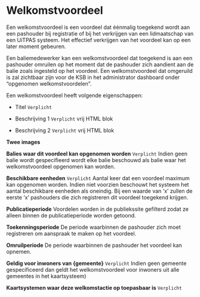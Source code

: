 ---
---

# Welkomstvoordeel

Een welkomstvoordeel is een voordeel dat éénmalig toegekend wordt aan een pashouder bij registratie of bij het verkrijgen van een lidmaatschap van een UiTPAS systeem. Het effectief verkrijgen van het voordeel kan op een later moment gebeuren.

Een baliemedewerker kan een welkomstvoordeel dat toegekend is aan een pashouder omruilen op het moment dat de pashouder zich aandient aan de balie zoals ingesteld op het voordeel. Een welkomstvoordeel dat omgeruild is zal zichtbaar zijn voor de KSB in het administrator dashboard onder “opgenomen welkomstvoordelen”.

Een welkomstvoordeel heeft volgende eigenschappen:

* Titel ```Verplicht```

* Beschrijving 1 ```Verplicht```
vrij HTML blok

* Beschrijving 2 ```Verplicht```
vrij HTML blok

**Twee images**

**Balies waar dit voordeel kan opgenomen worden** ```Verplicht```
Indien geen balie wordt gespecifieerd wordt elke balie beschouwd als balie waar het welkomstvoordeel opgenomen kan worden.

**Beschikbare eenheden** ```Verplicht```
Aantal keer dat een voordeel maximum kan opgenomen worden. Indien niet voorzien beschouwt het systeem het aantal beschikbare eenheden als oneindig. Bij een waarde van ‘x’ zullen de eerste ‘x’ pashouders die zich registreren dit voordeel toegekend krijgen.

**Publicatieperiode**
Voordelen worden in de publiekssite gefilterd zodat ze alleen binnen de publicatieperiode worden getoond.

**Toekenningsperiode**
De periode waarbinnen de pashouder zich moet registreren om aanspraak te maken op het voordeel.

**Omruilperiode**
De periode waarbinnen de pashouder het voordeel kan opnemen.

**Geldig voor inwoners van {gemeente}** ```Verplicht```
Indien geen gemeente gespecificeerd dan geldt het welkomstvoordeel voor inwoners uit alle gemeentes in het kaartsysteem)

**Kaartsystemen waar deze welkomstactie op toepasbaar is** ```Verplicht```

